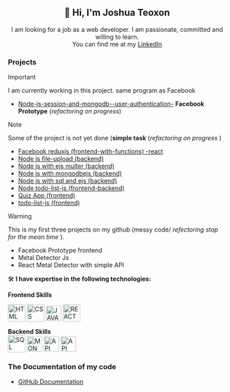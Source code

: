 <h2 align="center">👋 Hi, I'm Joshua Teoxon </h2>
<p align="center"> I am looking for a job as a web developer. I am passionate, committed and willing to learn. <br/> You can find me at my
<a href="https://www.linkedin.com/in/joshua-teoxon-34223b217/"> LinkedIn</a></p>


### Projects 
> [!IMPORTANT]
> I am currently working in this project. same program as Facebook
* [Node-js-session-and-mongodb--user-authentication-](https://github.com/choxii13/Node-js-session-and-mongodb--user-authentication-) <b>Facebook Prototype</b> (<i>refactoring on progress</i>)

> [!NOTE]
> Some of the project is not yet done (<b>simple task</b> (<i>refactoring on progress</i> )
*  [Facebook reduxjs (frontend-with-functions) -react](https://github.com/choxii13/Facebook-reduxjs--frontend-with-functions---react)
*  [Node js file-upload (backend)](https://github.com/choxii13/Node-js-file-upload--backend-)
*  [Node js with ejs multer (backend)](https://github.com/choxii13/Node-js-with-ejs--backend-)
*  [Node js with mongodbejs (backend)](https://github.com/choxii13/Node-js-with-mongodbejs--backend-)
*  [Node js with sql and ejs (backend)](https://github.com/choxii13/Node-js-with-sql-and-ejs--backend-)
*  [Node todo-list-js  (frontend-backend)](https://github.com/choxii13/Node-todo-list-js---frontend-backend-)
*  [Quiz App (frontend)](https://github.com/choxii13/Quiz-App--frontend-)
*  [todo-list-js (frontend)](https://github.com/choxii13/todo-list-js)


> [!WARNING]
> This is my first three projects on my github (messy code/ <i> refectoring stop for the mean time </i>).
*  Facebook Prototype frontend
*  Metal Detector Js
*  React Metal Detector with simple API

 <p> 🛠️ <b> I have expertise in the following technologies:</b></p>
<b>Frontend Skills</b>
 <p><img align="center" src="https://www.svgrepo.com/show/452228/html-5.svg" height="40" width="40" alt="HTML"/> 
<img align="center" src="https://www.svgrepo.com/show/452185/css-3.svg" height="40" width="40" alt="CSS"/> 
<img align="center" src="https://www.svgrepo.com/show/349419/javascript.svg" height="35" width="35" alt="JAVASCRIPT"/> 
<img align="center" src="https://www.svgrepo.com/show/493719/react-javascript-js-framework-facebook.svg" height="40" width="40" alt="REACT"/>  </p>
<b>Backend Skills</b>
<div><img align="center" src="https://www.svgrepo.com/show/331761/sql-database-sql-azure.svg" height="40" width="40" alt="SQL"/> 
<img align="center" src="https://www.svgrepo.com/show/439231/mongodb.svg" height="35" width="35" alt="MONGODB"/> 
<img align="center" src="https://www.svgrepo.com/show/261808/api.svg" height="35" width="35" alt="API"/> 
<img align="center" src="https://miro.medium.com/v2/resize:fit:800/1*bc9pmTiyKR0WNPka2w3e0Q.png" height="35" width="35" alt="API"/>  </div>



### The Documentation of my code 
- [GitHub Documentation](https://docs.github.com/en/get-started/writing-on-github/getting-started-with-writing-and-formatting-on-github/basic-writing-and-formatting-syntax#links)

